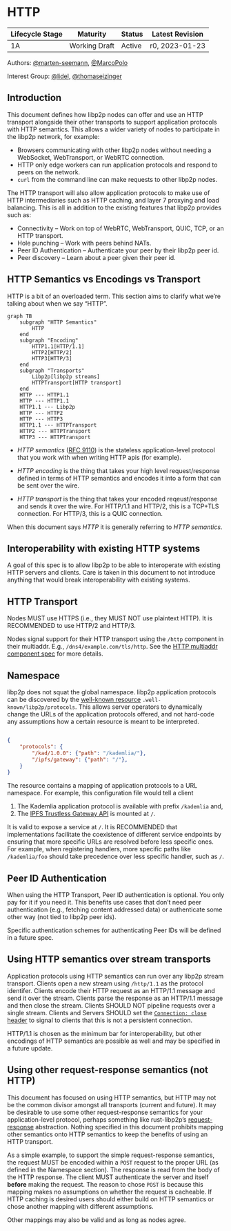 # HTTP

| Lifecycle Stage | Maturity      | Status | Latest Revision |
| --------------- | ------------- | ------ | --------------- |
| 1A              | Working Draft | Active | r0, 2023-01-23  |

Authors: [@marten-seemann], [@MarcoPolo]

Interest Group: [@lidel], [@thomaseizinger]

[@marten-seemann]: https://github.com/marten-seemann
[@MarcoPolo]: https://github.com/MarcoPolo
[@lidel]: https://github.com/lidel
[@thomaseizinger]: https://github.com/thomaseizinger

## Introduction

This document defines how libp2p nodes can offer and use an HTTP transport alongside their other transports to support application protocols with HTTP semantics. This allows a wider variety of nodes to participate in the libp2p network, for example:

- Browsers communicating with other libp2p nodes without needing a WebSocket, WebTransport, or WebRTC connection.
- HTTP only edge workers can run application protocols and respond to peers on the network.
- `curl` from the command line can make requests to other libp2p nodes.

The HTTP transport will also allow application protocols to make use of HTTP intermediaries such as HTTP caching, and layer 7 proxying and load balancing. This is all in addition to the existing features that libp2p provides such as:

- Connectivity – Work on top of WebRTC, WebTransport, QUIC, TCP, or an HTTP transport.
- Hole punching – Work with peers behind NATs.
- Peer ID Authentication – Authenticate your peer by their libp2p peer id.
- Peer discovery – Learn about a peer given their peer id.

## HTTP Semantics vs Encodings vs Transport

HTTP is a bit of an overloaded term. This section aims to clarify what we’re talking about when we say “HTTP”.


```mermaid
graph TB
    subgraph "HTTP Semantics"
        HTTP
    end
    subgraph "Encoding"
        HTTP1.1[HTTP/1.1]
        HTTP2[HTTP/2]
        HTTP3[HTTP/3]
    end
    subgraph "Transports"
        Libp2p[libp2p streams]
        HTTPTransport[HTTP transport]
    end
    HTTP --- HTTP1.1
    HTTP --- HTTP1.1
    HTTP1.1 --- Libp2p
    HTTP --- HTTP2
    HTTP --- HTTP3
    HTTP1.1 --- HTTPTransport
    HTTP2 --- HTTPTransport
    HTTP3 --- HTTPTransport
```

- *HTTP semantics* ([RFC 9110](https://www.rfc-editor.org/rfc/rfc9110.html)) is
  the stateless application-level protocol that you work with when writing HTTP
  apis (for example).

- *HTTP encoding* is the thing that takes your high level request/response
  defined in terms of HTTP semantics and encodes it into a form that can be sent
  over the wire.

- *HTTP transport* is the thing that takes your encoded reqeust/response and
  sends it over the wire. For HTTP/1.1 and HTTP/2, this is a TCP+TLS connection.
  For HTTP/3, this is a QUIC connection.

When this document says *HTTP* it is generally referring to *HTTP semantics*.

## Interoperability with existing HTTP systems

A goal of this spec is to allow libp2p to be able to interoperate with existing HTTP servers and clients. Care is taken in this document to not introduce anything that would break interoperability with existing systems.

## HTTP Transport

Nodes MUST use HTTPS (i.e., they MUST NOT use plaintext HTTP). It is RECOMMENDED to use HTTP/2 and HTTP/3.

Nodes signal support for their HTTP transport using the `/http` component in
their multiaddr. E.g., `/dns4/example.com/tls/http`. See the [HTTP multiaddr
component spec](https://github.com/libp2p/specs/pull/550) for more details.

## Namespace

libp2p does not squat the global namespace. libp2p application protocols can be
discovered by the [well-known resource](https://www.rfc-editor.org/rfc/rfc8615)
`.well-known/libp2p/protocols`. This allows server operators to dynamically change the
URLs of the application protocols offered, and not hard-code any assumptions how
a certain resource is meant to be interpreted.

```json

{
    "protocols": {
        "/kad/1.0.0": {"path": "/kademlia/"},
        "/ipfs/gateway": {"path": "/"},
    }
}
```

The resource contains a mapping of application protocols to a URL namespace. For
example, this configuration file would tell a client

1. The Kademlia application protocol is available with prefix `/kademlia`
and,
2. The [IPFS Trustless Gateway API](https://specs.ipfs.tech/http-gateways/trustless-gateway/) is mounted at `/`.

It is valid to expose a service at `/`. It is RECOMMENDED that implementations facilitate the coexistence of different service endpoints by ensuring that more specific URLs are resolved before less specific ones. For example, when registering handlers, more specific paths like `/kademlia/foo` should take precedence over less specific handler, such as `/`.

## Peer ID Authentication

When using the HTTP Transport, Peer ID authentication is optional. You only pay
for it if you need it. This benefits use cases that don’t need peer
authentication (e.g., fetching content addressed data) or authenticate some
other way (not tied to libp2p peer ids).

Specific authentication schemes for authenticating Peer IDs will be defined in
a future spec.

## Using HTTP semantics over stream transports

Application protocols using HTTP semantics can run over any libp2p stream transport. Clients open a new stream using `/http/1.1` as the protocol identifer. Clients encode their HTTP request as an HTTP/1.1 message and send it over the stream. Clients parse the response as an HTTP/1.1 message and then close the stream. Clients SHOULD NOT pipeline requests over a single stream. Clients and Servers SHOULD set the [`Connection: close` header](https://datatracker.ietf.org/doc/html/rfc9112#section-9.6) to signal to clients that this is not a persistent connection.

HTTP/1.1 is chosen as the minimum bar for interoperability, but other encodings of HTTP semantics are possible as well and may be specified in a future update.

## Using other request-response semantics (not HTTP)

This document has focused on using HTTP semantics, but HTTP may not be the common divisor amongst all transports (current and future). It may be desirable to use some other request-response semantics for your application-level protocol, perhaps something like rust-libp2p’s [request-response](https://docs.rs/libp2p/0.52.1/libp2p/request_response/index.html) abstraction. Nothing specified in this document prohibits mapping other semantics onto HTTP semantics to keep the benefits of using an HTTP transport.

As a simple example, to support the simple request-response semantics, the request MUST be encoded within a `POST` request to the proper URL (as defined in the Namespace section). The response is read from the body of the HTTP response. The client MUST authenticate the server and itself **before** making the request. The reason to chose `POST` is because this mapping makes no assumptions on whether the request is cacheable. If HTTP caching is desired users should either build on HTTP semantics or chose another mapping with different assumptions.

Other mappings may also be valid and as long as nodes agree.
